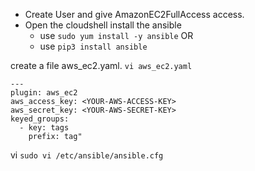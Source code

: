 * Create User and give AmazonEC2FullAccess access.
* Open the cloudshell
install the ansible
  - use ```sudo yum install -y ansible```
OR
  - use ```pip3 install ansible```

create a file aws_ec2.yaml.
```vi aws_ec2.yaml```

```
---
plugin: aws_ec2
aws_access_key: <YOUR-AWS-ACCESS-KEY>
aws_secret_key: <YOUR-AWS-SECRET-KEY>
keyed_groups:
  - key: tags
    prefix: tag"
```
vi ```sudo vi /etc/ansible/ansible.cfg```

